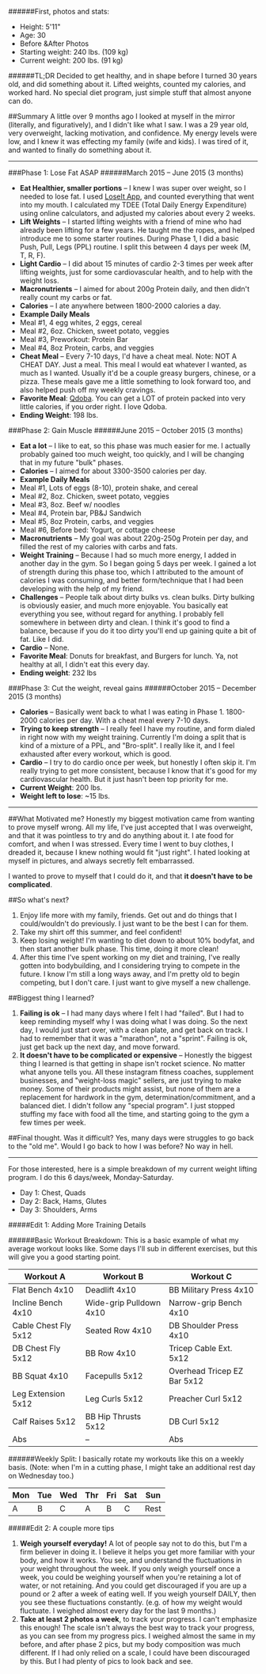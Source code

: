 ######First, photos and stats:
* Height: 5'11"
* Age: 30
* Before &After Photos
* Starting weight: 240 lbs. (109 kg)
* Current weight: 200 lbs. (91 kg)

######TL;DR
Decided to get healthy, and in shape before I turned 30 years old, and did something about it. Lifted weights, counted my calories, and worked hard. No special diet program, just simple stuff that almost anyone can do.

##Summary
A little over 9 months ago I looked at myself in the mirror (literally, and figuratively), and I didn't like what I saw. I was a 29 year old, very overweight, lacking motivation, and confidence. My energy levels were low, and I knew it was effecting my family (wife and kids). I was tired of it, and wanted to finally do something about it.

________
###Phase 1: Lose Fat ASAP
######March 2015 – June 2015 (3 months)
* **Eat Healthier, smaller portions** – I knew I was super over weight, so I needed to lose fat. I used [LoseIt App](https://www.loseit.com/), and counted everything that went into my mouth. I calculated my TDEE (Total Daily Energy Expenditure) using online calculators, and adjusted my calories about every 2 weeks.
* **Lift Weights** – I started lifting weights with a friend of mine who had already been lifting for a few years. He taught me the ropes, and helped introduce me to some starter routines. During Phase 1, I did a basic Push, Pull, Legs (PPL) routine. I split this between 4 days per week (M, T, R, F).
* **Light Cardio** – I did about 15 minutes of cardio 2-3 times per week after lifting weights, just for some cardiovascular health, and to help with the weight loss.
* **Macronutrients** – I aimed for about 200g Protein daily, and then didn't really count my carbs or fat.
* **Calories** – I ate anywhere between 1800-2000 calories a day.
* **Example Daily Meals** 
* Meal #1, 4 egg whites, 2 eggs, cereal
* Meal #2, 6oz. Chicken, sweet potato, veggies
* Meal #3, Preworkout: Protein Bar
* Meal #4, 8oz Protein, carbs, and veggies
* **Cheat Meal** – Every 7-10 days, I'd have a cheat meal. Note: NOT A CHEAT DAY. Just a meal. This meal I would eat whatever I wanted, as much as I wanted. Usually it'd be a couple greasy burgers, chinese, or a pizza. These meals gave me a little something to look forward too, and also helped push off my weekly cravings.
* **Favorite Meal**: [Qdoba](https://www.qdoba.com/). You can get a LOT of protein packed into very little calories, if you order right. I love Qdoba.
* **Ending Weight**: 198 lbs. 

###Phase 2: Gain Muscle
######June 2015 – October 2015 (3 months)
* **Eat a lot** – I like to eat, so this phase was much easier for me. I actually probably gained too much weight, too quickly, and I will be changing that in my future "bulk" phases.
* **Calories** – I aimed for about 3300-3500 calories per day.
* **Example Daily Meals** 
* Meal #1, Lots of eggs (8-10), protein shake, and cereal
* Meal #2, 8oz. Chicken, sweet potato, veggies
* Meal #3, 8oz. Beef w/ noodles
* Meal #4, Protein bar, PB&J Sandwich
* Meal #5, 8oz Protein, carbs, and veggies
* Meal #6, Before bed: Yogurt, or cottage cheese
* **Macronutrients** – My goal was about 220g-250g Protein per day, and filled the rest of my calories with carbs and fats.
* **Weight Training** – Because I had so much more energy, I added in another day in the gym. So I began going 5 days per week. I gained a lot of strength during this phase too, which I attributed to the amount of calories I was consuming, and better form/technique that I had been developing with the help of my friend.
* **Challenges** – People talk about dirty bulks vs. clean bulks. Dirty bulking is obviously easier, and much more enjoyable. You basically eat everything you see, without regard for anything. I probably fell somewhere in between dirty and clean. I think it's good to find a balance, because if you do it too dirty you'll end up gaining quite a bit of fat. Like I did.
* **Cardio** – None.
* **Favorite Meal**: Donuts for breakfast, and Burgers for lunch. Ya, not healthy at all, I didn't eat this every day. 
* **Ending weight**: 232 lbs 

###Phase 3: Cut the weight, reveal gains
######October 2015 – December 2015 (3 months)
* **Calories** – Basically went back to what I was eating in Phase 1. 1800-2000 calories per day. With a cheat meal every 7-10 days.
* **Trying to keep strength** – I really feel I have my routine, and form dialed in right now with my weight training. Currently I'm doing a split that is kind of a mixture of a PPL, and "Bro-split". I really like it, and I feel exhausted after every workout, which is good.
* **Cardio** – I try to do cardio once per week, but honestly I often skip it. I'm really trying to get more consistent, because I know that it's good for my cardiovascular health. But it just hasn't been top priority for me.
* **Current Weight**: 200 lbs.
* **Weight left to lose**: ~15 lbs.

________

##What Motivated me?
Honestly my biggest motivation came from wanting to prove myself wrong. All my life, I've just accepted that I was overweight, and that it was pointless to try and do anything about it. I ate food for comfort, and when I was stressed. Every time I went to buy clothes, I dreaded it, because I knew nothing would fit "just right". I hated looking at myself in pictures, and always secretly felt embarrassed.

I wanted to prove to myself that I could do it, and that **it doesn't have to be complicated**.

##So what's next?
1. Enjoy life more with my family, friends. Get out and do things that I could/wouldn't do previously. I just want to be the best I can for them.
2. Take my shirt off this summer, and feel confident!
3. Keep losing weight! I'm wanting to diet down to about 10% bodyfat, and then start another bulk phase. This time, doing it more clean!
4. After this time I've spent working on my diet and training, I've really gotten into bodybuilding, and I considering trying to compete in the future. I know I'm still a long ways away, and I'm pretty old to begin competing, but I don't care. I just want to give myself a new challenge.

##Biggest thing I learned?
1. **Failing is ok** – I had many days where I felt I had "failed". But I had to keep reminding myself why I was doing what I was doing. So the next day, I would just start over, with a clean plate, and get back on track. I had to remember that it was a "marathon", not a "sprint". Failing is ok, just get back up the next day, and move forward.
2. **It doesn't have to be complicated or expensive** – Honestly the biggest thing I learned is that getting in shape isn't rocket science. No matter what anyone tells you. All these instagram fitness coaches, supplement businesses, and "weight-loss magic" sellers, are just trying to make money. Some of their products might assist, but none of them are a replacement for hardwork in the gym, determination/commitment, and a balanced diet. I didn't follow any "special program". I just stopped stuffing my face with food all the time, and starting going to the gym a few times per week.

##Final thought.
Was it difficult? Yes, many days were struggles to go back to the "old me". Would I go back to how I was before? No way in hell.

________

For those interested, here is a simple breakdown of my current weight lifting program. I do this 6 days/week, Monday-Saturday.

* Day 1: Chest, Quads
* Day 2: Back, Hams, Glutes
* Day 3: Shoulders, Arms

#####Edit 1: Adding More Training Details

######Basic Workout Breakdown:
This is a basic example of what my average workout looks like. Some days I'll sub in different exercises, but this will give you a good starting point.

Workout A | Workout B | Workout C |
---|---|----|
Flat Bench 4x10 | Deadlift 4x10 | BB Military Press 4x10 |
Incline Bench 4x10 | Wide-grip Pulldown 4x10 | Narrow-grip Bench 4x10 |
Cable Chest Fly 5x12 | Seated Row 4x10 | DB Shoulder Press 4x10 | 
DB Chest Fly 5x12 | BB Row 4x10 | Tricep Cable Ext. 5x12 |
BB Squat 4x10 | Facepulls 5x12 | Overhead Tricep EZ Bar 5x12 |
Leg Extension 5x12 | Leg Curls 5x12 | Preacher Curl 5x12 | 
Calf Raises 5x12 | BB Hip Thrusts 5x12 | DB Curl 5x12 | 
Abs | – | Abs |

######Weekly Split:
I basically rotate my workouts like this on a weekly basis. (Note: when I'm in a cutting phase, I might take an additional rest day on Wednesday too.)

Mon | Tue | Wed | Thr | Fri | Sat | Sun
---|---|----|---|---|----|----|
A | B | C | A | B | C | Rest

#####Edit 2: A couple more tips
1. **Weigh yourself everyday!** A lot of people say not to do this, but I'm a firm believer in doing it. I believe it helps you get more familiar with your body, and how it works. You see, and understand the fluctuations in your weight throughout the week. If you only weigh yourself once a week, you could be weighing yourself when you're retaining a lot of water, or not retaining. And you could get discouraged if you are up a pound or 2 after a week of eating well. If you weigh yourself DAILY, then you see these fluctuations constantly. (e.g. of how my weight would fluctuate. I weighed almost every day for the last 9 months.)
2. **Take at least 2 photos a week**, to track your progress. I can't emphasize this enough! The scale isn't always the best way to track your progress, as you can see from my progress pics. I weighed almost the same in my before, and after phase 2 pics, but my body composition was much different. If I had only relied on a scale, I could have been discouraged by this. But I had plenty of pics to look back and see.
